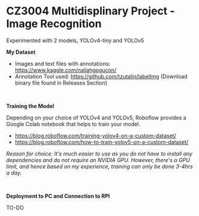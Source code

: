# CZ3004 Multidisplinary Project - Image Recognition

Experimented with 2 models, YOLOv4-tiny  and YOLOv5

**My Dataset**
- Images and text files with annotations: https://www.kaggle.com/nailahgpgucon/
- Annotation Tool used: https://github.com/tzutalin/labelImg (Download binary file found in Releases Section)
<br>

**Training the Model** 

Depending on your choice of YOLOv4 and YOLOv5, Roboflow provides a Google Colab notebook that helps to train your model.
- https://blog.roboflow.com/training-yolov4-on-a-custom-dataset/
- https://blog.roboflow.com/how-to-train-yolov5-on-a-custom-dataset/

*Reason for choice: It's much easier to use as you do not have to install any dependencies and do not require an NVIDIA GPU. However, there's a GPU limit, and hence based on my experience, training can only be done 3-4hrs a day.*

<br>

**Deployment to PC and Connection to RPI**

TO-DO
